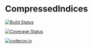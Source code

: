 # CompressedIndices

[![Build Status](https://travis-ci.org/NickMcNutt/CompressedIndices.jl.svg?branch=master)](https://travis-ci.org/NickMcNutt/CompressedIndices.jl)

[![Coverage Status](https://coveralls.io/repos/NickMcNutt/CompressedIndices.jl/badge.svg?branch=master&service=github)](https://coveralls.io/github/NickMcNutt/CompressedIndices.jl?branch=master)

[![codecov.io](http://codecov.io/github/NickMcNutt/CompressedIndices.jl/coverage.svg?branch=master)](http://codecov.io/github/NickMcNutt/CompressedIndices.jl?branch=master)
